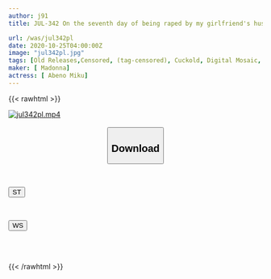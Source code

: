 ```yaml
---
author: j91
title: JUL-342 On the seventh day of being raped by my girlfriend's husband's boss, I lost my mind... Miku Abeno

url: /was/jul342pl
date: 2020-10-25T04:00:00Z
image: "jul342pl.jpg"
tags: [Old Releases,Censored, (tag-censored), Cuckold, Digital Mosaic, Huge Butt, Married Woman, Mature Woman, Solowork]
maker: [ Madonna]
actress: [ Abeno Miku]
---
```



{{< rawhtml >}}

<div class="video" data-videoid="OPme7meLZyCZvoG">
    <a href="javascript:;">
        <img src="/was/jul342pl/jul342pl.jpg" width="WIDTH" height="HEIGHT" alt="jul342pl.mp4" loading="lazy">
    </a>
</div>

<script type="text/javascript" src="https://j91.asia/asset/on-demand-st.js"></script>

<br>
  <link rel="stylesheet" href="https://j91.asia/asset/bs5.css">
  
  <center>
  <button class="btn btn-primary" type="button" data-bs-toggle="collapse" data-bs-target=".multi-collapse" aria-expanded="false" aria-controls="multiCollapseExample1 multiCollapseExample2"><h2>Download</h2></button></center>
</p>
<div class="row">
  <div class="col">
    <div class="collapse multi-collapse" id="multiCollapseExample1">
      <div class="card card-body">
	      	      <br>
<div class="buttons">  
<p><a href="https://streamtape.to/v/OPme7meLZyCZvoG" target="_blank"><button class="btn-hover color-3"><i class="fa fa-download"></i> ST</button></a></p></div>
    </div>
  </div>
</div>
  <div class="col">
    <div class="collapse multi-collapse" id="multiCollapseExample2">
      <div class="card card-body">
	      <br>
<div class="buttons">
<p><a href="https://wolfstream.tv/neok8vuuleem" target="_blank"><button class="btn-hover color-8"><i class="fa fa-download"></i> WS</button></a></p></div>
<br><br>
      </div>
    </div>
  </div>
</div>

{{< /rawhtml >}}